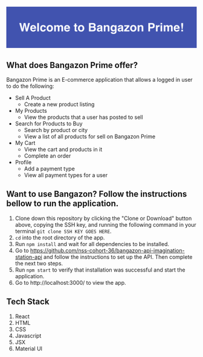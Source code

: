 

![ Logo ](./bangazon.png)

## What does Bangazon Prime offer?
Bangazon Prime is an E-commerce application that allows a logged in user to do the following:

- Sell A Product
    - Create a new product listing
- My Products
    - View the products that a user has posted to sell
- Search for Products to Buy
    - Search by product or city
    - View a list of all products for sell on Bangazon Prime
- My Cart
    - View the cart and products in it
    - Complete an order
- Profile
    - Add a payment type
    - View all payment types for a user

## Want to use Bangazon? Follow the instructions bellow to run the application.

1. Clone down this repository by clicking the "Clone or Download" button above, copying the SSH key, and running the following command in your terminal `git clone SSH KEY GOES HERE`.
1. `cd` into the root directory of the app.
1. Run `npm install` and wait for all dependencies to be installed.
1. Go to https://github.com/nss-cohort-36/bangazon-api-imagination-station-api and follow the instructions to set up the API. Then complete the next two steps.
1. Run `npm start` to verify that installation was successful and start the application.
1. Go to http://localhost:3000/ to view the app. 

## Tech Stack
1. React
1. HTML
1. CSS 
1. Javascript
1. JSX
1. Material UI 
